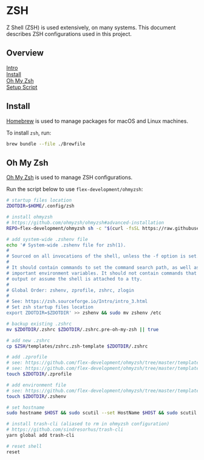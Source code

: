 # ZSH

Z Shell (ZSH) is used extensively, on many systems. This document describes ZSH
configurations used in this project.

## Overview

[Intro][1]\
[Install](#install)\
[Oh My Zsh](#oh-my-zsh)\
[Setup Script](#setup-script)

## Install

[Homebrew][2] is used to manage packages for macOS and Linux machines.

To install `zsh`, run:

```bash
brew bundle --file ./Brewfile
```

## Oh My Zsh

[Oh My Zsh][3] is used to manage ZSH configurations.

Run the script below to use `flex-development/ohmyzsh`:

```bash
# startup files location
ZDOTDIR=$HOME/.config/zsh

# install ohmyzsh
# https://github.com/ohmyzsh/ohmyzsh#advanced-installation
REPO=flex-development/ohmyzsh sh -c "$(curl -fsSL https://raw.githubusercontent.com/ohmyzsh/ohmyzsh/master/tools/install.sh)" "" --keep-zshrc

# add system-wide .zshenv file
echo '# System-wide .zshenv file for zsh(1).
#
# Sourced on all invocations of the shell, unless the -f option is set.
#
# It should contain commands to set the command search path, as well as other
# important environment variables. It should not contain commands that produce
# output or assume the shell is attached to a tty.
#
# Global Order: zshenv, zprofile, zshrc, zlogin
#
# See: https://zsh.sourceforge.io/Intro/intro_3.html
# Set zsh startup files location
export ZDOTDIR=$ZDOTDIR' >> zshenv && sudo mv zshenv /etc

# backup existing .zshrc
mv $ZDOTDIR/.zshrc $ZDOTDIR/.zshrc.pre-oh-my-zsh || true

# add new .zshrc
cp $ZSH/templates/zshrc.zsh-template $ZDOTDIR/.zshrc

# add .zprofile
# see: https://github.com/flex-development/ohmyzsh/tree/master/templates/zprofile.apple-silicon.zsh-template
# see: https://github.com/flex-development/ohmyzsh/tree/master/templates/zprofile.macos-intel.zsh-template
touch $ZDOTDIR/.zprofile

# add environment file
# see: https://github.com/flex-development/ohmyzsh/tree/master/templates/zshenv.zsh-template
touch $ZDOTDIR/.zshenv

# set hostname
sudo hostname $HOST && sudo scutil --set HostName $HOST && sudo scutil --set LocalHostName $HOST

# install trash-cli (aliased to rm in ohmyzsh configuration)
# https://github.com/sindresorhus/trash-cli
yarn global add trash-cli

# reset shell
reset
```

[1]: https://zsh.sourceforge.io/Intro/intro_toc.html
[2]: https://brew.sh
[3]: https://github.com/ohmyzsh/ohmyzsh

